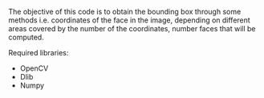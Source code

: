 The objective of this code is to obtain the bounding box through some methods i.e. coordinates of the face in the image, depending on different areas covered by the number of the coordinates, number faces that will be computed.

Required libraries:
  - OpenCV 
  - Dlib
  - Numpy 
